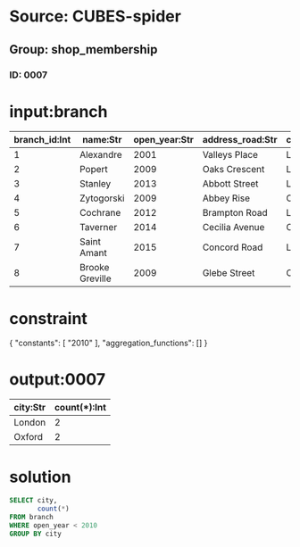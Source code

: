 # Source: CUBES-spider
## Group: shop_membership
### ID: 0007

# input:branch

| branch_id:Int | name:Str | open_year:Str | address_road:Str | city:Str | membership_amount:Str |
|---|---|---|---|---|---|
| 1 | Alexandre | 2001 | Valleys Place | London | 112 |
| 2 | Popert | 2009 | Oaks Crescent | London | 11 |
| 3 | Stanley | 2013 | Abbott Street | London | 6 |
| 4 | Zytogorski | 2009 | Abbey Rise | Oxford | 7 |
| 5 | Cochrane | 2012 | Brampton Road | London | 1418 |
| 6 | Taverner | 2014 | Cecilia Avenue | Oxford | 56 |
| 7 | Saint Amant | 2015 | Concord Road | London | 91 |
| 8 | Brooke Greville | 2009 | Glebe Street | Oxford | 31 |

# constraint

{
  "constants": [
    "2010"
  ],
  "aggregation_functions": []
}

# output:0007

| city:Str | count(*):Int |
|---|---|
| London | 2 |
| Oxford | 2 |

# solution

```sql
SELECT city,
       count(*)
FROM branch
WHERE open_year < 2010
GROUP BY city
```
